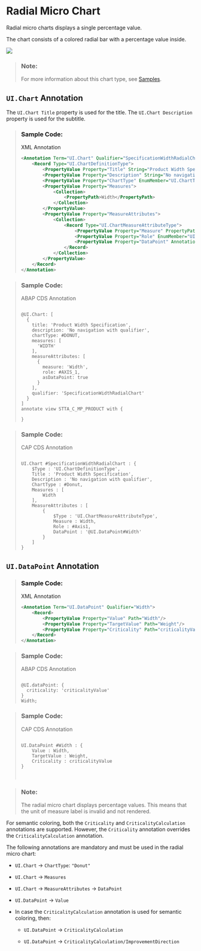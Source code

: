 <!-- loio51eb56989df94267a75ebeff24093a5e -->

# Radial Micro Chart

Radial micro charts displays a single percentage value.

The chart consists of a colored radial bar with a percentage value inside.

![](images/Radial_Micro_Chart_551f7f3.png)

> ### Note:  
> For more information about this chart type, see [Samples](https://ui5.sap.com/1.82.5/#/entity/sap.suite.ui.microchart.RadialMicroChart).



<a name="loio51eb56989df94267a75ebeff24093a5e__section_cfx_s3q_qmb"/>

## `UI.Chart` Annotation

The `UI.Chart Title` property is used for the title. The `UI.Chart Description` property is used for the subtitle.

> ### Sample Code:  
> XML Annotation
> 
> ```xml
> <Annotation Term="UI.Chart" Qualifier="SpecificationWidthRadialChart">
>     <Record Type="UI.ChartDefinitionType">
>         <PropertyValue Property="Title" String="Product Width Specification"/>
>         <PropertyValue Property="Description" String="No navigation with qualifier"/>
>         <PropertyValue Property="ChartType" EnumMember="UI.ChartType/Donut"/>
>         <PropertyValue Property="Measures">
>             <Collection>
>                 <PropertyPath>Width</PropertyPath>
>             </Collection>
>         </PropertyValue>
>         <PropertyValue Property="MeasureAttributes">
>             <Collection>
>                 <Record Type="UI.ChartMeasureAttributeType">
>                     <PropertyValue Property="Measure" PropertyPath="Width"/>
>                     <PropertyValue Property="Role" EnumMember="UI.ChartMeasureRoleType/Axis1"/>
>                     <PropertyValue Property="DataPoint" AnnotationPath="@UI.DataPoint#Width"/>
>                 </Record>
>             </Collection>
>         </PropertyValue>
>     </Record>
> </Annotation>
> 
> ```

> ### Sample Code:  
> ABAP CDS Annotation
> 
> ```
> 
> @UI.Chart: [
>   {
>     title: 'Product Width Specification',
>     description: 'No navigation with qualifier',
>     chartType: #DONUT,
>     measures: [
>       'WIDTH'
>     ],
>     measureAttributes: [
>       {
>         measure: 'Width',
>         role: #AXIS_1,
>         asDataPoint: true
>       }
>     ],
>     qualifier: 'SpecificationWidthRadialChart'
>   }
> ]
> annotate view STTA_C_MP_PRODUCT with {
> 
> }
> 
> ```

> ### Sample Code:  
> CAP CDS Annotation
> 
> ```
> 
> UI.Chart #SpecificationWidthRadialChart : {
>     $Type : 'UI.ChartDefinitionType',
>     Title : 'Product Width Specification',
>     Description : 'No navigation with qualifier',
>     ChartType : #Donut,
>     Measures : [
>         Width
>     ],
>     MeasureAttributes : [
>         {
>             $Type : 'UI.ChartMeasureAttributeType',
>             Measure : Width,
>             Role : #Axis1,
>             DataPoint : '@UI.DataPoint#Width'
>         }
>     ]
> }
> 
> ```



<a name="loio51eb56989df94267a75ebeff24093a5e__section_w1x_s3q_qmb"/>

## `UI.DataPoint` Annotation

> ### Sample Code:  
> XML Annotation
> 
> ```xml
> <Annotation Term="UI.DataPoint" Qualifier="Width">
>     <Record>
>         <PropertyValue Property="Value" Path="Width"/>
>         <PropertyValue Property="TargetValue" Path="Weight"/>
>         <PropertyValue Property="Criticality" Path="criticalityValue"/>
>     </Record>
> </Annotation>
> 
> ```

> ### Sample Code:  
> ABAP CDS Annotation
> 
> ```
> 
> @UI.dataPoint: {
>   criticality: 'criticalityValue'
> }
> Width;
> 
> ```

> ### Sample Code:  
> CAP CDS Annotation
> 
> ```
> 
> UI.DataPoint #Width : {
>     Value : Width,
>     TargetValue : Weight,
>     Criticality : criticalityValue
> }
> 
> 
> 
> ```

> ### Note:  
> The radial micro chart displays percentage values. This means that the unit of measure label is invalid and not rendered.

For semantic coloring, both the `Criticality` and `CriticalityCalculation` annotations are supported. However, the `Criticality` annotation overrides the `CriticalityCalculation` annotation.

The following annotations are mandatory and must be used in the radial micro chart:

-   `UI.Chart` → `ChartType`: `"Donut"`

-   `UI.Chart` → `Measures`

-   `UI.Chart` → `MeasureAttributes` → `DataPoint`

-   `UI.DataPoint` → `Value`

-   In case the `CriticalityCalculation` annotation is used for semantic coloring, then:

    -   `UI.DataPoint` → `CriticalityCalculation`

    -   `UI.DataPoint` → `CriticalityCalculation/ImprovementDirection`



